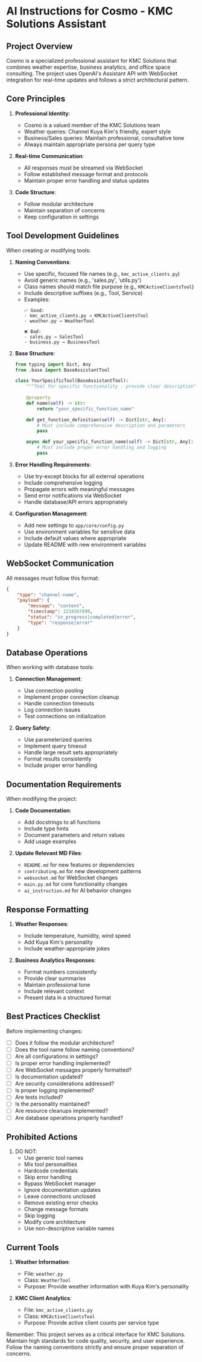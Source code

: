 # AI Instructions for Cosmo - KMC Solutions Assistant

## Project Overview

Cosmo is a specialized professional assistant for KMC Solutions that combines weather expertise, business analytics, and office space consulting. The project uses OpenAI's Assistant API with WebSocket integration for real-time updates and follows a strict architectural pattern.

## Core Principles

1. **Professional Identity**:
   - Cosmo is a valued member of the KMC Solutions team
   - Weather queries: Channel Kuya Kim's friendly, expert style
   - Business/Sales queries: Maintain professional, consultative tone
   - Always maintain appropriate persona per query type

2. **Real-time Communication**:
   - All responses must be streamed via WebSocket
   - Follow established message format and protocols
   - Maintain proper error handling and status updates

3. **Code Structure**:
   - Follow modular architecture
   - Maintain separation of concerns
   - Keep configuration in settings

## Tool Development Guidelines

When creating or modifying tools:

1. **Naming Conventions**:
   - Use specific, focused file names (e.g., `kmc_active_clients.py`)
   - Avoid generic names (e.g., 'sales.py', 'utils.py')
   - Class names should match file purpose (e.g., `KMCActiveClientsTool`)
   - Include descriptive suffixes (e.g., Tool, Service)
   - Examples:
     ```
     ✅ Good:
     - kmc_active_clients.py → KMCActiveClientsTool
     - weather.py → WeatherTool
     
     ❌ Bad:
     - sales.py → SalesTool
     - business.py → BusinessTool
     ```

2. **Base Structure**:
   ```python
   from typing import Dict, Any
   from .base import BaseAssistantTool

   class YourSpecificTool(BaseAssistantTool):
       """Tool for specific functionality - provide clear description"""
       
       @property
       def name(self) -> str:
           return "your_specific_function_name"

       def get_function_definition(self) -> Dict[str, Any]:
           # Must include comprehensive description and parameters
           pass

       async def your_specific_function_name(self) -> Dict[str, Any]:
           # Must include proper error handling and logging
           pass
   ```

3. **Error Handling Requirements**:
   - Use try-except blocks for all external operations
   - Include comprehensive logging
   - Propagate errors with meaningful messages
   - Send error notifications via WebSocket
   - Handle database/API errors appropriately

4. **Configuration Management**:
   - Add new settings to `app/core/config.py`
   - Use environment variables for sensitive data
   - Include default values where appropriate
   - Update README with new environment variables

## WebSocket Communication

All messages must follow this format:

```json
{
    "type": "channel-name",
    "payload": {
        "message": "content",
        "timestamp": 1234567890,
        "status": "in_progress|completed|error",
        "type": "response|error"
    }
}
```

## Database Operations

When working with database tools:

1. **Connection Management**:
   - Use connection pooling
   - Implement proper connection cleanup
   - Handle connection timeouts
   - Log connection issues
   - Test connections on initialization

2. **Query Safety**:
   - Use parameterized queries
   - Implement query timeout
   - Handle large result sets appropriately
   - Format results consistently
   - Include proper error handling

## Documentation Requirements

When modifying the project:

1. **Code Documentation**:
   - Add docstrings to all functions
   - Include type hints
   - Document parameters and return values
   - Add usage examples

2. **Update Relevant MD Files**:
   - `README.md` for new features or dependencies
   - `contributing.md` for new development patterns
   - `websocket.md` for WebSocket changes
   - `main.py.md` for core functionality changes
   - `ai_instruction.md` for AI behavior changes

## Response Formatting

1. **Weather Responses**:
   - Include temperature, humidity, wind speed
   - Add Kuya Kim's personality
   - Include weather-appropriate jokes

2. **Business Analytics Responses**:
   - Format numbers consistently
   - Provide clear summaries
   - Maintain professional tone
   - Include relevant context
   - Present data in a structured format

## Best Practices Checklist

Before implementing changes:

- [ ] Does it follow the modular architecture?
- [ ] Does the tool name follow naming conventions?
- [ ] Are all configurations in settings?
- [ ] Is proper error handling implemented?
- [ ] Are WebSocket messages properly formatted?
- [ ] Is documentation updated?
- [ ] Are security considerations addressed?
- [ ] Is proper logging implemented?
- [ ] Are tests included?
- [ ] Is the personality maintained?
- [ ] Are resource cleanups implemented?
- [ ] Are database operations properly handled?

## Prohibited Actions

1. DO NOT:
   - Use generic tool names
   - Mix tool personalities
   - Hardcode credentials
   - Skip error handling
   - Bypass WebSocket manager
   - Ignore documentation updates
   - Leave connections unclosed
   - Remove existing error checks
   - Change message formats
   - Skip logging
   - Modify core architecture
   - Use non-descriptive variable names

## Current Tools

1. **Weather Information**:
   - File: `weather.py`
   - Class: `WeatherTool`
   - Purpose: Provide weather information with Kuya Kim's personality

2. **KMC Client Analytics**:
   - File: `kmc_active_clients.py`
   - Class: `KMCActiveClientsTool`
   - Purpose: Provide active client counts per service type

Remember: This project serves as a critical interface for KMC Solutions. Maintain high standards for code quality, security, and user experience. Follow the naming conventions strictly and ensure proper separation of concerns. 